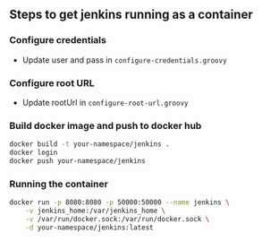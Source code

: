 ## Steps to get jenkins running as a container

### Configure credentials

- Update user and pass in `configure-credentials.groovy`

### Configure root URL

- Update rootUrl in `configure-root-url.groovy`

### Build docker image and push to docker hub

```bash
docker build -t your-namespace/jenkins .
docker login
docker push your-namespace/jenkins
```

### Running the container

```bash
docker run -p 8080:8080 -p 50000:50000 --name jenkins \
    -v jenkins_home:/var/jenkins_home \
    -v /var/run/docker.sock:/var/run/docker.sock \
    -d your-namespace/jenkins:latest
```